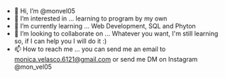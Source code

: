 - 👋 Hi, I’m @monvel05
- 👀 I’m interested in ... learning to program by my own
- 🌱 I’m currently learning ... Web Development, SQL and Phyton
- 💞️ I’m looking to collaborate on ... Whatever you want, I'm still learning so, if I can help you I will do it :)
- 📫 How to reach me ... you can send me an email to monica.velasco.6121@gmail.com or send me DM on Instagram @mon_vel05

<!---
monvel05/monvel05 is a ✨ special ✨ repository because its `README.md` (this file) appears on your GitHub profile.
You can click the Preview link to take a look at your changes.
--->
